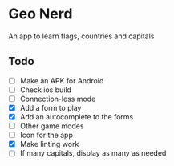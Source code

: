 # Geo Nerd

An app to learn flags, countries and capitals

## Todo

* [ ] Make an APK for Android
* [ ] Check ios build
* [ ] Connection-less mode
* [x] Add a form to play
* [x] Add an autocomplete to the forms
* [ ] Other game modes
* [ ] Icon for the app
* [x] Make linting work
* [ ] If many capitals, display as many as needed
